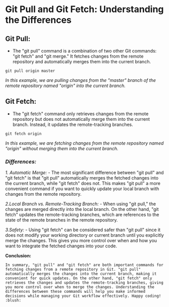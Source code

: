# Git Pull and Git Fetch: Understanding the Differences

## Git Pull:

- The "git pull" command is a combination of two other Git commands: "git fetch" and "git merge."   It fetches changes from the remote repository and automatically merges them into the current branch.

`git pull origin master`

*In this example, we are pulling changes from the "master" branch of the remote repository named "origin" into the current branch.*

## Git Fetch:

- The "git fetch" command only retrieves changes from the remote repository but   does not automatically merge them into the current branch. Instead, it updates the remote-tracking branches.

`git fetch origin`

*In this example, we are fetching changes from the remote repository named "origin" without merging them into the current branch.*

### ***Differences:***

*1. Automatic Merge:*
    - The most significant difference between "git pull" and "git fetch" is that "git pull" automatically merges the fetched changes into the current branch, while "git fetch" does not. This makes "git pull" a more convenient command if you want to quickly update your local branch with changes from the remote repository.

*2.Local Branch vs. Remote-Tracking Branch:*
    - When using "git pull," the changes are merged directly into the local branch. On the other hand, "git fetch" updates the remote-tracking branches, which are references to the state of the remote branches in the remote repository.

*3.Safety:*
    - Using "git fetch" can be considered safer than "git pull" since it does not modify your working directory or current branch until you explicitly merge the changes. This gives you more control over when and how you want to integrate the fetched changes into your code.


**Conclusion:**

    In summary, "git pull" and "git fetch" are both important commands for fetching changes from a remote repository in Git. "git pull" automatically merges the changes into the current branch, making it convenient for quick updates. On the other hand, "git fetch" only retrieves the changes and updates the remote-tracking branches, giving you more control over when to merge the changes. Understanding the differences between these commands will help you make informed decisions while managing your Git workflow effectively. Happy coding! :blush:







